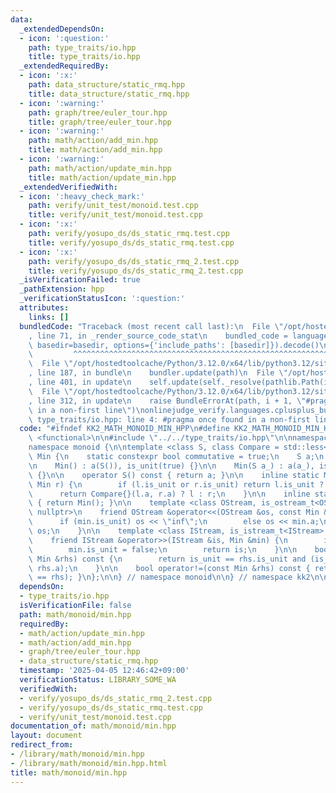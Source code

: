 ```yaml
---
data:
  _extendedDependsOn:
  - icon: ':question:'
    path: type_traits/io.hpp
    title: type_traits/io.hpp
  _extendedRequiredBy:
  - icon: ':x:'
    path: data_structure/static_rmq.hpp
    title: data_structure/static_rmq.hpp
  - icon: ':warning:'
    path: graph/tree/euler_tour.hpp
    title: graph/tree/euler_tour.hpp
  - icon: ':warning:'
    path: math/action/add_min.hpp
    title: math/action/add_min.hpp
  - icon: ':warning:'
    path: math/action/update_min.hpp
    title: math/action/update_min.hpp
  _extendedVerifiedWith:
  - icon: ':heavy_check_mark:'
    path: verify/unit_test/monoid.test.cpp
    title: verify/unit_test/monoid.test.cpp
  - icon: ':x:'
    path: verify/yosupo_ds/ds_static_rmq.test.cpp
    title: verify/yosupo_ds/ds_static_rmq.test.cpp
  - icon: ':x:'
    path: verify/yosupo_ds/ds_static_rmq_2.test.cpp
    title: verify/yosupo_ds/ds_static_rmq_2.test.cpp
  _isVerificationFailed: true
  _pathExtension: hpp
  _verificationStatusIcon: ':question:'
  attributes:
    links: []
  bundledCode: "Traceback (most recent call last):\n  File \"/opt/hostedtoolcache/Python/3.12.0/x64/lib/python3.12/site-packages/onlinejudge_verify/documentation/build.py\"\
    , line 71, in _render_source_code_stat\n    bundled_code = language.bundle(stat.path,\
    \ basedir=basedir, options={'include_paths': [basedir]}).decode()\n          \
    \         ^^^^^^^^^^^^^^^^^^^^^^^^^^^^^^^^^^^^^^^^^^^^^^^^^^^^^^^^^^^^^^^^^^^^^^^^^^^^^^^^^\n\
    \  File \"/opt/hostedtoolcache/Python/3.12.0/x64/lib/python3.12/site-packages/onlinejudge_verify/languages/cplusplus.py\"\
    , line 187, in bundle\n    bundler.update(path)\n  File \"/opt/hostedtoolcache/Python/3.12.0/x64/lib/python3.12/site-packages/onlinejudge_verify/languages/cplusplus_bundle.py\"\
    , line 401, in update\n    self.update(self._resolve(pathlib.Path(included), included_from=path))\n\
    \  File \"/opt/hostedtoolcache/Python/3.12.0/x64/lib/python3.12/site-packages/onlinejudge_verify/languages/cplusplus_bundle.py\"\
    , line 312, in update\n    raise BundleErrorAt(path, i + 1, \"#pragma once found\
    \ in a non-first line\")\nonlinejudge_verify.languages.cplusplus_bundle.BundleErrorAt:\
    \ type_traits/io.hpp: line 4: #pragma once found in a non-first line\n"
  code: "#ifndef KK2_MATH_MONOID_MIN_HPP\n#define KK2_MATH_MONOID_MIN_HPP 1\n\n#include\
    \ <functional>\n\n#include \"../../type_traits/io.hpp\"\n\nnamespace kk2 {\n\n\
    namespace monoid {\n\ntemplate <class S, class Compare = std::less<S>> struct\
    \ Min {\n    static constexpr bool commutative = true;\n    S a;\n    bool is_unit;\n\
    \n    Min() : a(S()), is_unit(true) {}\n\n    Min(S a_) : a(a_), is_unit(false)\
    \ {}\n\n    operator S() const { return a; }\n\n    inline static Min op(Min l,\
    \ Min r) {\n        if (l.is_unit or r.is_unit) return l.is_unit ? r : l;\n  \
    \      return Compare{}(l.a, r.a) ? l : r;\n    }\n\n    inline static Min unit()\
    \ { return Min(); }\n\n    template <class OStream, is_ostream_t<OStream> * =\
    \ nullptr>\n    friend OStream &operator<<(OStream &os, const Min &min) {\n  \
    \      if (min.is_unit) os << \"inf\";\n        else os << min.a;\n        return\
    \ os;\n    }\n\n    template <class IStream, is_istream_t<IStream> * = nullptr>\n\
    \    friend IStream &operator>>(IStream &is, Min &min) {\n        is >> min.a;\n\
    \        min.is_unit = false;\n        return is;\n    }\n\n    bool operator==(const\
    \ Min &rhs) const {\n        return is_unit == rhs.is_unit and (is_unit or a ==\
    \ rhs.a);\n    }\n\n    bool operator!=(const Min &rhs) const { return !(*this\
    \ == rhs); }\n};\n\n} // namespace monoid\n\n} // namespace kk2\n\n#endif // KK2_MATH_MONOID_MIN_HPP\n"
  dependsOn:
  - type_traits/io.hpp
  isVerificationFile: false
  path: math/monoid/min.hpp
  requiredBy:
  - math/action/update_min.hpp
  - math/action/add_min.hpp
  - graph/tree/euler_tour.hpp
  - data_structure/static_rmq.hpp
  timestamp: '2025-04-05 12:46:42+09:00'
  verificationStatus: LIBRARY_SOME_WA
  verifiedWith:
  - verify/yosupo_ds/ds_static_rmq_2.test.cpp
  - verify/yosupo_ds/ds_static_rmq.test.cpp
  - verify/unit_test/monoid.test.cpp
documentation_of: math/monoid/min.hpp
layout: document
redirect_from:
- /library/math/monoid/min.hpp
- /library/math/monoid/min.hpp.html
title: math/monoid/min.hpp
---
```

